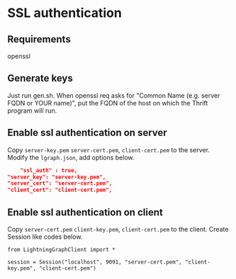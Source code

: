 # SSL authentication

## Requirements

openssl

## Generate keys

Just run gen.sh. When openssl req asks for "Common Name (e.g. server FQDN or YOUR name)", put the FQDN of the host on
which the Thrift program will run.

## Enable ssl authentication on server

Copy `server-key.pem` `server-cert.pem`, `client-cert.pem` to the server. Modify the `lgraph.json`, add options below.

```json
    "ssl_auth" : true,
"server_key": "server-key.pem",
"server_cert": "server-cert.pem",
"client_cert": "client-cert.pem",
```

## Enable ssl authentication on client

Copy `server-cert.pem` `client-key.pem`, `client-cert.pem` to the client. Create Session like codes below.

```python3
from LightningGraphClient import *

session = Session("localhost", 9091, "server-cert.pem", "client-key.pem", "client-cert.pem")
```
